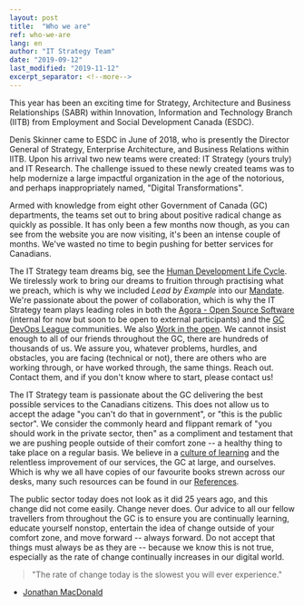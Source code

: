 ```yaml
---
layout: post
title:  "Who we are"
ref: who-we-are
lang: en
author: "IT Strategy Team"
date: "2019-09-12"
last_modified: "2019-11-12"
excerpt_separator: <!--more-->
---
```


This year has been an exciting time for Strategy, Architecture and Business Relationships (SABR) within Innovation, Information and Technology Branch (IITB) from Employment and Social Development Canada (ESDC).

Denis Skinner came to ESDC in June of 2018, who is presently the Director General of Strategy, Enterprise Architecture, and Business Relations within IITB.
Upon his arrival two new teams were created: IT Strategy (yours truly) and IT Research.
The challenge issued to these newly created teams was to help modernize a large impactful organization in the age of the notorious, and perhaps inappropriately named, "Digital Transformations".
<!--more-->
Armed with knowledge from eight other Government of Canada (GC) departments, the teams set out to bring about positive radical change as quickly as possible.
It has only been a few months now though, as you can see from the website you are now visiting, it's been an intense couple of months. We've wasted no time to begin pushing for better services for Canadians.

The IT Strategy team dreams big, see the [Human Development Life Cycle](../../../human-development-life-cycle.html).
We tirelessly work to bring our dreams to fruition through practising what we preach, which is why we included *Lead by Example* into our [Mandate](../../../mandate.html).
We're passionate about the power of collaboration, which is why the IT Strategy team plays leading roles in both the [Agora - Open Source Software](https://gcconnex.gc.ca/groups/profile/23631661/agora-open-source-software-focus-group-groupe-discussion-logiciels-libres-agora) (internal for now but soon to be open to external participants) and the [GC DevOps League](https://twitter.com/hashtag/gcdevopsleague) communities.
We also [Work in the open](https://github.com/sara-sabr/ITStrategy).
We cannot insist enough to all of our friends throughout the GC, there are hundreds of thousands of us.
We assure you, whatever problems, hurdles, and obstacles, you are facing (technical or not), there are others who are working through, or have worked through, the same things.
Reach out.
Contact them, and if you don't know where to start, please contact us!

The IT Strategy team is passionate about the GC delivering the best possible services to the Canadians citizens.
This does not allow us to accept the adage "you can't do that in government", or "this is the public sector".
We consider the commonly heard and flippant remark of "you should work in the private sector, then" as a compliment and testament that we are pushing people outside of their comfort zone -- a healthy thing to take place on a regular basis.
We believe in a [culture of learning](../../../enable-learning.html) and the relentless improvement of our services, the GC at large, and ourselves.
Which is why we all have copies of our favourite books strewn across our desks, many such resources can be found in our [References](../../../references.html).

The public sector today does not look as it did 25 years ago, and this change did not come easily.
Change never does.
Our advice to all our fellow travellers from throughout the GC is to ensure you are continually learning, educate yourself nonstop, entertain the idea of change outside of your comfort zone, and move forward -- always forward.
Do not accept that things must always be as they are -- because we know this is not true, especially as the rate of change continually increases in our digital world.

> "The rate of change today is the slowest you will ever experience."

- [Jonathan MacDonald](https://newmr.org/blog/the-rate-of-change-today-is-the-slowest-you-will-ever-experience/)
